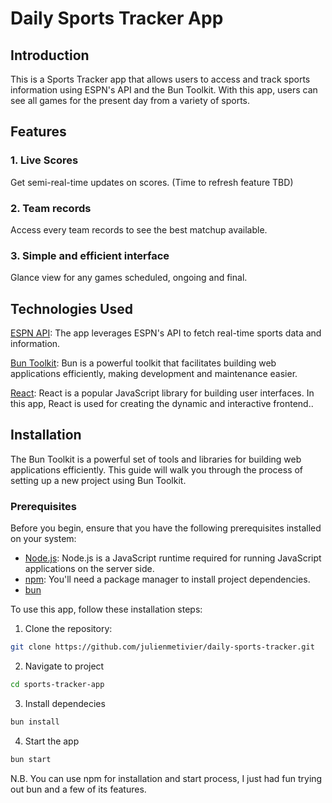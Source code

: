 # Daily Sports Tracker App

## Introduction
This is a Sports Tracker app that allows users to access and track sports information using ESPN's API and the Bun Toolkit. With this app, users can see all games for the present day from a variety of sports.

## Features

### 1. Live Scores
Get semi-real-time updates on scores. (Time to refresh feature TBD)

### 2. Team records
Access every team records to see the best matchup available.

### 3. Simple and efficient interface
Glance view for any games scheduled, ongoing and final.

## Technologies Used
[ESPN API](http://a.espncdn.com/prod/assets/apis/pdfs/espn_api_branding_guide_10-12-11.pdf): The app leverages ESPN's API to fetch real-time sports data and information.

[Bun Toolkit](https://bun.sh/): Bun is a powerful toolkit that facilitates building web applications efficiently, making development and maintenance easier.

[React](https://react.dev/): React is a popular JavaScript library for building user interfaces. In this app, React is used for creating the dynamic and interactive frontend..

## Installation

The Bun Toolkit is a powerful set of tools and libraries for building web applications efficiently. This guide will walk you through the process of setting up a new project using Bun Toolkit.

### Prerequisites

Before you begin, ensure that you have the following prerequisites installed on your system:

- [Node.js](https://nodejs.org/): Node.js is a JavaScript runtime required for running JavaScript applications on the server side.
- [npm](https://www.npmjs.com/): You'll need a package manager to install project dependencies.
- [bun](https://bun.sh/)

To use this app, follow these installation steps:

1. Clone the repository:

```bash
git clone https://github.com/julienmetivier/daily-sports-tracker.git
```

2. Navigate to project

```bash
cd sports-tracker-app
```

3. Install dependecies
```bash
bun install
```

4. Start the app
```bash
bun start
```

N.B. You can use npm for installation and start process, I just had fun trying out bun and a few of its features.